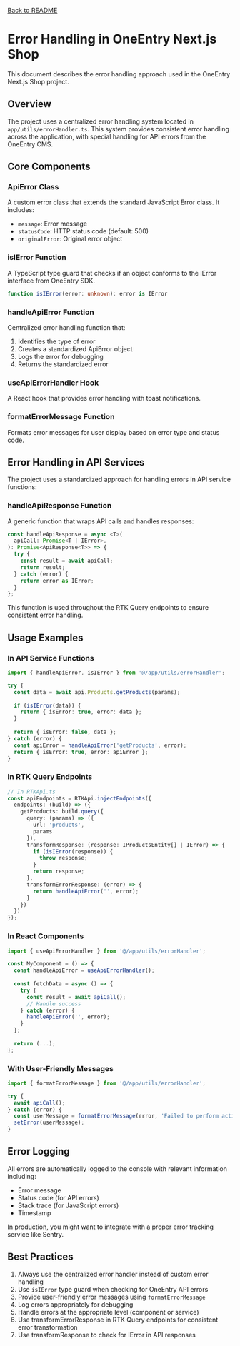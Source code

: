 [Back to README](../README.md)

# Error Handling in OneEntry Next.js Shop

This document describes the error handling approach used in the OneEntry Next.js Shop project.

## Overview

The project uses a centralized error handling system located in `app/utils/errorHandler.ts`. This system provides consistent error handling across the application, with special handling for API errors from the OneEntry CMS.

## Core Components

### ApiError Class

A custom error class that extends the standard JavaScript Error class. It includes:

- `message`: Error message
- `statusCode`: HTTP status code (default: 500)
- `originalError`: Original error object

### isIError Function

A TypeScript type guard that checks if an object conforms to the IError interface from OneEntry SDK.

```typescript
function isIError(error: unknown): error is IError
```

### handleApiError Function

Centralized error handling function that:

1. Identifies the type of error
2. Creates a standardized ApiError object
3. Logs the error for debugging
4. Returns the standardized error

### useApiErrorHandler Hook

A React hook that provides error handling with toast notifications.

### formatErrorMessage Function

Formats error messages for user display based on error type and status code.

## Error Handling in API Services

The project uses a standardized approach for handling errors in API service functions:

### handleApiResponse Function

A generic function that wraps API calls and handles responses:

```typescript
const handleApiResponse = async <T>(
  apiCall: Promise<T | IError>,
): Promise<ApiResponse<T>> => {
  try {
    const result = await apiCall;
    return result;
  } catch (error) {
    return error as IError;
  }
};
```

This function is used throughout the RTK Query endpoints to ensure consistent error handling.

## Usage Examples

### In API Service Functions

```typescript
import { handleApiError, isIError } from '@/app/utils/errorHandler';

try {
  const data = await api.Products.getProducts(params);
  
  if (isIError(data)) {
    return { isError: true, error: data };
  }
  
  return { isError: false, data };
} catch (error) {
  const apiError = handleApiError('getProducts', error);
  return { isError: true, error: apiError };
}
```

### In RTK Query Endpoints

```typescript
// In RTKApi.ts
const apiEndpoints = RTKApi.injectEndpoints({
  endpoints: (build) => ({
    getProducts: build.query({
      query: (params) => ({
        url: 'products',
        params
      }),
      transformResponse: (response: IProductsEntity[] | IError) => {
        if (isIError(response)) {
          throw response;
        }
        return response;
      },
      transformErrorResponse: (error) => {
        return handleApiError('', error);
      }
    })
  })
});
```

### In React Components

```typescript
import { useApiErrorHandler } from '@/app/utils/errorHandler';

const MyComponent = () => {
  const handleApiError = useApiErrorHandler();
  
  const fetchData = async () => {
    try {
      const result = await apiCall();
      // Handle success
    } catch (error) {
      handleApiError('', error);
    }
  };
  
  return (...);
};
```

### With User-Friendly Messages

```typescript
import { formatErrorMessage } from '@/app/utils/errorHandler';

try {
  await apiCall();
} catch (error) {
  const userMessage = formatErrorMessage(error, 'Failed to perform action');
  setError(userMessage);
}
```

## Error Logging

All errors are automatically logged to the console with relevant information including:

- Error message
- Status code (for API errors)
- Stack trace (for JavaScript errors)
- Timestamp

In production, you might want to integrate with a proper error tracking service like Sentry.

## Best Practices

1. Always use the centralized error handler instead of custom error handling
2. Use `isIError` type guard when checking for OneEntry API errors
3. Provide user-friendly error messages using `formatErrorMessage`
4. Log errors appropriately for debugging
5. Handle errors at the appropriate level (component or service)
6. Use transformErrorResponse in RTK Query endpoints for consistent error transformation
7. Use transformResponse to check for IError in API responses
